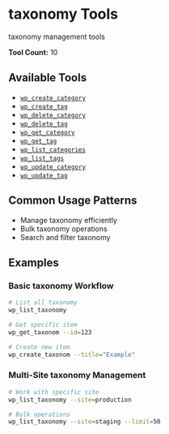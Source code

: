 # taxonomy Tools

taxonomy management tools

**Tool Count:** 10

## Available Tools

- [`wp_create_category`](./tools/wp_create_category.md)
- [`wp_create_tag`](./tools/wp_create_tag.md)
- [`wp_delete_category`](./tools/wp_delete_category.md)
- [`wp_delete_tag`](./tools/wp_delete_tag.md)
- [`wp_get_category`](./tools/wp_get_category.md)
- [`wp_get_tag`](./tools/wp_get_tag.md)
- [`wp_list_categories`](./tools/wp_list_categories.md)
- [`wp_list_tags`](./tools/wp_list_tags.md)
- [`wp_update_category`](./tools/wp_update_category.md)
- [`wp_update_tag`](./tools/wp_update_tag.md)

## Common Usage Patterns

- Manage taxonomy efficiently
- Bulk taxonomy operations
- Search and filter taxonomy

## Examples

### Basic taxonomy Workflow

```bash
# List all taxonomy
wp_list_taxonomy

# Get specific item
wp_get_taxonom --id=123

# Create new item  
wp_create_taxonom --title="Example"
```

### Multi-Site taxonomy Management

```bash
# Work with specific site
wp_list_taxonomy --site=production

# Bulk operations
wp_list_taxonomy --site=staging --limit=50
```
